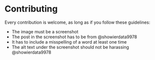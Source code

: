 # Contributing
Every contribution is welcome, as long as if you follow these guidelines:

- The image must be a screenshot
- The post in the screenshot has to be from @showierdata9978
- It has to include a misspelling of a word at least one time
- The alt text under the screenshot should not be harassing @showierdata9978
